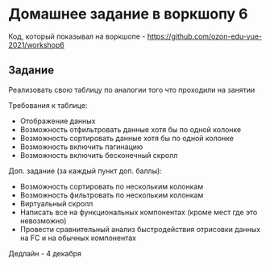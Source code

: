 # Домашнее задание в воркшопу 6

Код, который показывал на воркшопе - https://github.com/ozon-edu-vue-2021/workshop6

## Задание

Реализовать свою таблицу по аналогии того что проходили на занятии

Требования к таблице:

- Отображение данных
- Возможность отфильтровать данные хотя бы по одной колонке
- Возможность сортировать данные хотя бы по одной колонке
- Возможность включить пагинацию
- Возможность включить бесконечный скролл

Доп. задание (за каждый пункт доп. баллы):

- Возможность сортировать по нескольким колонкам
- Возможность фильтровать по нескольким колонкам
- Виртуальный скролл
- Написать все на функциональных компонентах (кроме мест где это невозможно)
- Провести сравнительный анализ быстродействия отрисовки данных на FC и на обычных компонентах

Дедлайн - 4 декабря
